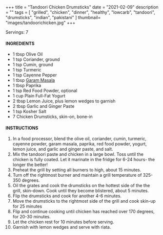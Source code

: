 +++
title = "Tandoori Chicken Drumsticks"
date = "2021-02-09"
description = ""
tags = [
    "grilled",
    "chicken",
    "dinner",
    "healthy",
    "lowcarb",
    "tandoori",
    "drumsticks",
    "indian",
    "pakistani"
]
thumbnail= "images/tandoorichicken.jpg"
+++

Servings: 7 <!--more-->

#### INGREDIENTS 

* 1 tbsp Olive Oil 
* 1 tsp Coriander, ground
* 1 tsp Cumin, ground
* 1 tsp Turmeric
* 1 tsp Cayenne Pepper
* 1 tbsp [Garam Masala](https://amzn.to/3u0tvEX)
* 1 tbsp Paprika
* 1 tsp Red Food Powder, optional
* 1 cup Plain Full-Fat Yogurt 
* 2 tbsp Lemon Juice, plus lemon wedges to garnish
* 2 tbsp Garlic and Ginger Paste 
* 1 tsp Kosher Salt
* 7 Chicken Drumsticks, skin-on, bone-in 

#### INSTRUCTIONS

1. In a food processor, blend the olive oil, coriander, cumin, turmeric, cayenne powder, garam masala, paprika, red food powder, yogurt, lemon juice, and garlic and ginger paste, and salt. 
2. Mix the tandoori paste and chicken in a large bowl. Toss until the chicken is fully coated. Let it marinate in the fridge for 6-24 hours- the longer the better! 
3. Preheat the grill by setting all burners to high, about 15 minutes. 
4. Turn off the rightmost burner and maintain a grill temperature of 325-350 degrees.
5. Oil the grates and cook the drumsticks on the hottest side of the the grill, skin-down. Cook until they become blistered, about 5 minutes.
6. Flip the drumsticks and cook for another 4-6 minutes. 
7. Move the drumsticks to the rightmost side of the grill and cook skin-up for 25 minutes
8. Flip and continue cooking until chicken has reached over 170 degrees, for 20-30 minutes.  
9. Let the chicken rest for 10 minutes before serving. 
10. Garnish with lemon wedges and serve with riata. 
